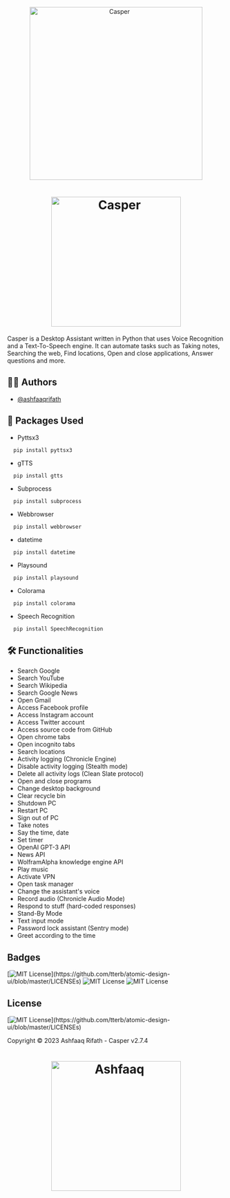<p align="center">
  <img width="400" src="casper.gif" alt="Casper">
</p>
<h1 align="center">
  <img width="300" src="casper_title.png" alt="Casper"><br>
</h1>

Casper is a Desktop Assistant written in Python that uses Voice Recognition and a Text-To-Speech engine. It can automate tasks such as Taking notes, Searching the web, Find locations, Open and close applications, Answer questions and more.


## 👨‍💻 Authors

- [@ashfaaqrifath](https://www.github.com/ashfaaqrifath)


## 📕 Packages Used
* Pyttsx3
```
  pip install pyttsx3
```

* gTTS
```
  pip install gtts
```

* Subprocess
```
  pip install subprocess
```

* Webbrowser
```
  pip install webbrowser
```

* datetime
```
  pip install datetime
```

* Playsound
```
  pip install playsound
```

* Colorama
```
  pip install colorama
```

* Speech Recognition
```
  pip install SpeechRecognition
```
## 🛠️ Functionalities

- Search Google
- Search YouTube
- Search Wikipedia
- Search Google News
- Open Gmail
- Access Facebook profile
- Access Instagram account
- Access Twitter account
- Access source code from GitHub
- Open chrome tabs
- Open incognito tabs
- Search locations
- Activity logging (Chronicle Engine)
- Disable activity logging (Stealth mode)
- Delete all activity logs (Clean Slate protocol)
- Open and close programs
- Change desktop background
- Clear recycle bin
- Shutdown PC
- Restart PC
- Sign out of PC
- Take notes
- Say the time, date
- Set timer
- OpenAI GPT-3 API
- News API
- WolframAlpha knowledge engine API
- Play music
- Activate VPN
- Open task manager
- Change the assistant's voice
- Record audio (Chronicle Audio Mode)
- Respond to stuff (hard-coded responses)
- Stand-By Mode
- Text input mode
- Password lock assistant (Sentry mode)
- Greet according to the time


## Badges

[![MIT License](https://img.shields.io/apm/l/atomic-design-ui.svg?)](https://github.com/tterb/atomic-design-ui/blob/master/LICENSEs)
![MIT License](https://img.shields.io/github/followers/ashfaaqrifath?style=social)
![MIT License](https://img.shields.io/github/stars/ashfaaqrifath/Casper?style=social)



## License

[![MIT License](https://img.shields.io/apm/l/atomic-design-ui.svg?)](https://github.com/tterb/atomic-design-ui/blob/master/LICENSEs)

Copyright © 2023 Ashfaaq Rifath - Casper v2.7.4


##
<h1 align="center">
  <img width="300" src="https://ashfaaqrifath.github.io/aqlogo9.png" alt="Ashfaaq">
</h1>
